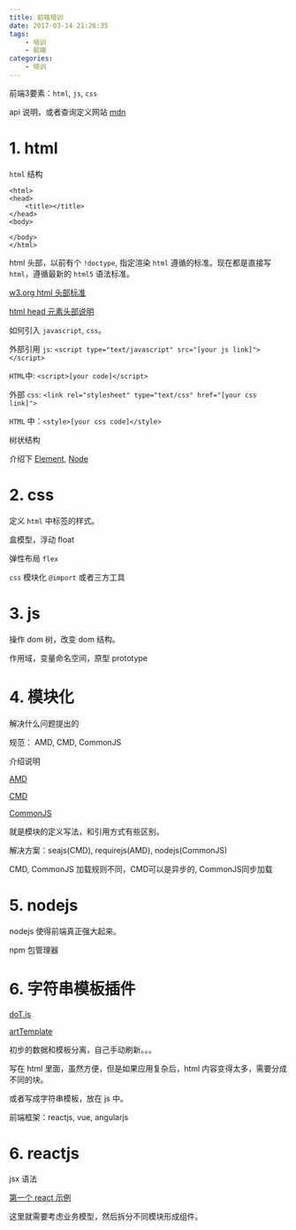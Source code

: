 ```yaml
---
title: 前端培训
date: 2017-03-14 21:26:35
tags:
	- 培训
	- 前端
categories:
	- 培训
---
```


前端3要素：`html`, `js`, `css`

api 说明，或者查询定义网站 [mdn](https://developer.mozilla.org/zh-CN/)

# 1. html

`html` 结构

	<html>
	<head>
		<title></title>
	</head>
	<body>

	</body>
	</html>

html 头部，以前有个 `!doctype`, 指定渲染 `html` 遵循的标准。现在都是直接写 `html`，遵循最新的 `html5` 语法标准。

[w3.org html 头部标准](https://www.w3.org/QA/2002/04/valid-dtd-list.html)

[html head 元素头部说明](http://fex.baidu.com/blog/2014/10/html-head-tags/)

如何引入 `javascript`, `css`。

外部引用 `js`: `<script type="text/javascript" src="[your js link]"></script>`

`HTML`中: `<script>[your code]</script>`

外部 `css`: `<link rel="stylesheet" type="text/css" href="[your css link]">`

`HTML` 中：`<style>[your css code]</style>`

树状结构

介绍下 [Element](https://developer.mozilla.org/en-US/docs/Web/API/Element), [Node](https://developer.mozilla.org/en-US/docs/Web/API/Node)

# 2. css

定义 `html` 中标签的样式。

盒模型，浮动 float

弹性布局 `flex`

`css` 模块化 `@import` 或者三方工具

# 3. js

操作 dom 树，改变 dom 结构。

作用域，变量命名空间，原型 prototype

# 4. 模块化

解决什么问题提出的

规范： AMD, CMD, CommonJS

介绍说明 

[AMD](https://github.com/amdjs/amdjs-api/wiki/AMD-(%E4%B8%AD%E6%96%87%E7%89%88))

[CMD](https://github.com/cmdjs/specification/blob/master/draft/module.md)

[CommonJS](http://javascript.ruanyifeng.com/nodejs/module.html)

就是模块的定义写法，和引用方式有些区别。

解决方案：seajs(CMD), requirejs(AMD), nodejs(CommonJS)

CMD, CommonJS 加载规则不同，CMD可以是异步的, CommonJS同步加载

# 5. nodejs

nodejs 使得前端真正强大起来。

npm 包管理器

# 6. 字符串模板插件

[doT.js](https://github.com/olado/doT)

[artTemplate](https://github.com/aui/artTemplate)

初步的数据和模板分离，自己手动刷新。。。

写在 html 里面，虽然方便，但是如果应用复杂后，html 内容变得太多，需要分成不同的块。

或者写成字符串模板，放在 js 中。

前端框架：reactjs, vue, angularjs

# 6. reactjs

jsx 语法

[第一个 react 示例](https://jsfiddle.net/kuangcaibao/bb3d1uy8/)

这里就需要考虑业务模型，然后拆分不同模块形成组件。